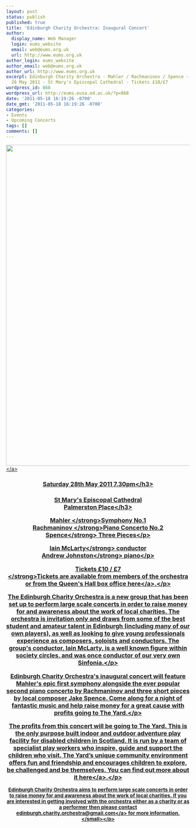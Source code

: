 ```yaml
---
layout: post
status: publish
published: true
title: 'Edinburgh Charity Orchestra: Inaugural Concert'
author:
  display_name: Web Manager
  login: eums_website
  email: web@eums.org.uk
  url: http://www.eums.org.uk
author_login: eums_website
author_email: web@eums.org.uk
author_url: http://www.eums.org.uk
excerpt: Edinburgh Charity Orchestra - Mahler / Rachmaninov / Spence - 19:30, Saturday,
  28 May 2011 - St Mary's Episcopal Cathedral - Tickets £10/£7
wordpress_id: 868
wordpress_url: http://eums.eusa.ed.ac.uk/?p=868
date: '2011-05-18 16:19:26 -0700'
date_gmt: '2011-05-18 16:19:26 -0700'
categories:
- Events
- Upcoming Concerts
tags: []
comments: []
---
```

<p><a title="buy tickets online" href="http:&#47;&#47;www.thequeenshall.net&#47;elsewhere&#47;shows&#47;edinburgh-charity-orchestra-2"> <img src="http:&#47;&#47;eums.eusa.ed.ac.uk&#47;wp-content&#47;uploads&#47;images&#47;w620&#47;posters&#47;edcharityorch_poster01.jpg" alt="" width="620" height="877" &#47;><&#47;a></p>
<h3 style="text-align: center;">Saturday 28th May 2011 7.30pm<&#47;h3></p>
<h3 style="text-align: center;">St Mary's Episcopal Cathedral<br />
Palmerston Place<&#47;h3></p>
<p style="text-align: center;"><strong>Mahler <&#47;strong>Symphony No.1<br />
<strong>Rachmaninov <&#47;strong>Piano Concerto No.2<br />
<strong>Spence<&#47;strong> Three Pieces<&#47;p></p>
<p style="text-align: center;"><strong>Iain McLarty<&#47;strong> conductor<br />
<strong>Andrew Johnston<&#47;strong> piano<&#47;p></p>
<p style="text-align: center;"><strong>Tickets &pound;10 &#47; &pound;7<br />
<&#47;strong><a href="http:&#47;&#47;www.thequeenshall.net&#47;elsewhere&#47;shows&#47;edinburgh-charity-orchestra-2">Tickets are available from members of the orchestra or from the Queen's Hall box office here<&#47;a>.<&#47;p></p>
<p>The Edinburgh Charity Orchestra is a new group that has been set up to perform large scale concerts in order to raise money for and awareness about the work of local charities. The orchestra is invitation only and draws from some of the best student and amateur talent in Edinburgh (including many of our own players), as well as looking to give young professionals experience as composers, soloists and conductors. The group's conductor, Iain McLarty, is a well known figure within society circles, and was once conductor of our very own Sinfonia.<&#47;p></p>
<p>Edinburgh Charity Orchestra's inaugural concert will feature Mahler's epic first symphony alongside the ever popular second piano concerto by Rachmaninov and three short pieces by local composer Jake Spence. Come along for a night of fantastic music and help raise money for a great cause with profits going to The Yard.<&#47;p></p>
<p>The profits from this concert will be going to The Yard. This is the only purpose built indoor and outdoor adventure play facility for disabled children in Scotland. It is run by a team of specialist play workers who inspire, guide and support the children who visit. The Yard&rsquo;s unique community environment offers fun and friendship and encourages children to explore, be challenged and be themselves. <a href="http:&#47;&#47;www.theyardscotland.org.uk&#47;">You can find out more about it here<&#47;a>.<&#47;p></p>
<p><small>Edinburgh Charity Orchestra aims to perform large scale concerts in order to raise money for and awareness about the work of local charities.&nbsp;If you are interested in getting involved with the orchestra either as a charity or as a performer then please contact <a href="mailto:edinburgh.charity.orchestra@gmail.com">edinburgh.charity.orchestra@gmail.com<&#47;a> for more information.<&#47;small><&#47;p></p>
